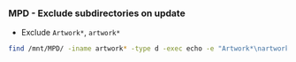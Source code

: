 ### MPD - Exclude subdirectories on update
- Exclude `Artwork*`, `artwork*`
```sh
find /mnt/MPD/ -iname artwork* -type d -exec echo -e "Artwork*\nartwork*" > {} \;
```
